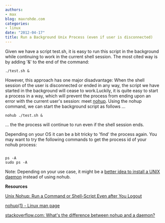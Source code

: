 ```yaml
---
authors:
- max
blog: maxrohde.com
categories:
- linux
date: "2012-04-17"
title: Run a Background Unix Process (even if user is disconnected)
---
```


Given we have a script test.sh, it is easy to run this script in the background while continuing to work in the current shell session. The most cited way is by adding '&' to the end of the command:

```
./test.sh &
```

However, this approach has one major disadvantage: When the shell session of the user is disconnected or ended in any way, the script we have started in the background will cease to work.Luckily, it is quite easy to start a process in a way, which will prevent the process from ending upon an error with the current user's session: meet [nohup](http://linux.die.net/man/1/nohup). Using the nohup command, we can start the background script as follows ...

```
nohub ./test.sh &
```

... the the process will continue to run even if the shell session ends.

Depending on your OS it can be a bit tricky to 'find' the process again. You may want to try the following commands to get the process id of your nohub process:

```

ps -A
sudo ps -A
```

Note: Depending on your use case, it might be a [better idea to install a UNIX daemon](http://stackoverflow.com/a/958454/270662) instead of using nohub.

**Resources**

[Unix Nohup: Run a Command or Shell-Script Even after You Logout](http://linux.101hacks.com/unix/nohup-command/)

[nohup(1) - Linux man page](http://linux.die.net/man/1/nohup)

[stackoverflow.com: What's the difference between nohup and a daemon?](http://stackoverflow.com/questions/958249/whats-the-difference-between-nohup-and-a-daemon)